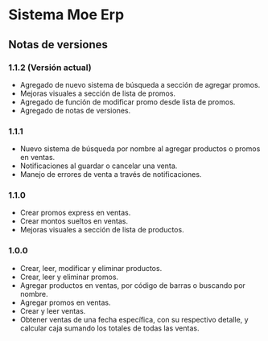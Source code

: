 # Sistema Moe Erp

## Notas de versiones

### 1.1.2 (Versión actual)

- Agregado de nuevo sistema de búsqueda a sección de agregar promos.
- Mejoras visuales a sección de lista de promos.
- Agregado de función de modificar promo desde lista de promos.
- Agregado de notas de versiones.

### 1.1.1

- Nuevo sistema de búsqueda por nombre al agregar productos o promos en ventas.
- Notificaciones al guardar o cancelar una venta.
- Manejo de errores de venta a través de notificaciones.

### 1.1.0

- Crear promos express en ventas.
- Crear montos sueltos en ventas.
- Mejoras visuales a sección de lista de productos.

### 1.0.0

- Crear, leer, modificar y eliminar productos.
- Crear, leer y eliminar promos.
- Agregar productos en ventas, por código de barras o buscando por nombre.
- Agregar promos en ventas.
- Crear y leer ventas.
- Obtener ventas de una fecha específica, con su respectivo detalle, y calcular caja sumando los totales de todas las ventas.